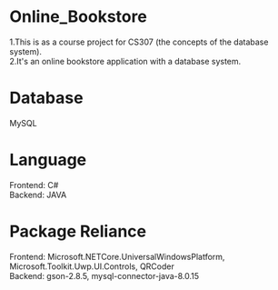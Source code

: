 # Online_Bookstore
1.This is as a course project for CS307 (the concepts of the database system).  
2.It's an online bookstore application with a database system.
# Database
MySQL
# Language 
Frontend: C#  
Backend: JAVA
# Package Reliance
Frontend: Microsoft.NETCore.UniversalWindowsPlatform, Microsoft.Toolkit.Uwp.UI.Controls, QRCoder  
Backend: gson-2.8.5, mysql-connector-java-8.0.15
